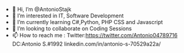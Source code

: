 - 👋 Hi, I’m @AntonioStajk
- 👀 I’m interested in IT, Software Development
- 🌱 I’m currently learning C#,Python, PHP CSS and Javascript
- 💞️ I’m looking to collaborate on Coding Sessions
- 📫 How to reach me : 
                      Twitter:https://twitter.com/Antonio04789716
                      DC:Antonio S.#1992
                      linkedin.com/in/antonio-s-70529a22a/

<!---
AntonioStajk/AntonioStajk is a ✨ special ✨ repository because its `README.md` (this file) appears on your GitHub profile.
You can click the Preview link to take a look at your changes.
--->
